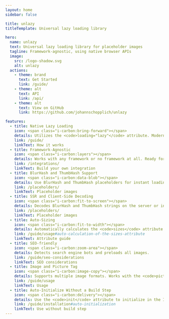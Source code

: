 ```yaml
---
layout: home
sidebar: false

title: unlazy
titleTemplate: Universal lazy loading library

hero:
  name: unlazy
  text: Universal lazy loading library for placeholder images
  tagline: Framework-agnostic, using native browser APIs
  image:
    src: /logo-shadow.svg
    alt: unlazy
  actions:
    - theme: brand
      text: Get Started
      link: /guide/
    - theme: alt
      text: API
      link: /api/
    - theme: alt
      text: View on GitHub
      link: https://github.com/johannschopplich/unlazy

features:
  - title: Native Lazy Loading
    icon: <span class="i-carbon:bring-forward"></span>
    details: Utilizes the <code>loading="lazy"</code> attribute. Modern browsers only.
    link: /guide/
    linkText: How it works
  - title: Framework-Agnostic
    icon: <span class="i-carbon:layers"></span>
    details: Works with any framework or no framework at all. Ready for Vue, React, Solid, Svelte and Nuxt.
    link: /integrations/
    linkText: Build your own integration
  - title: BlurHash and ThumbHash Support
    icon: <span class="i-carbon:data-blob"></span>
    details: Use BlurHash and ThumbHash placeholders for instant loading.
    link: /placeholders/
    linkText: Placeholder images
  - title: SSR and Client-Side Decoding
    icon: <span class="i-carbon:fit-to-screen"></span>
    details: Decodes BlurHash and ThumbHash strings on the server or in the browser.
    link: /placeholders/
    linkText: Placeholder images
  - title: Auto-Sizing
    icon: <span class="i-carbon:fit-to-width"></span>
    details: Automatically calculates the <code>sizes</code> attribute for optimal performance.
    link: /guide/usage#auto-calculation-of-the-sizes-attribute
    linkText: Attribute guide
  - title: SEO-friendly
    icon: <span class="i-carbon:zoom-area"></span>
    details: Detects search engine bots and preloads all images.
    link: /guide/seo-considerations
    linkText: SEO considerations
  - title: Image and Picture Tag
    icon: <span class="i-carbon:image-copy"></span>
    details: Supports multiple image formats. Works with the <code>picture</code> tag.
    link: /guide/usage
    linkText: Usage
  - title: Auto-Initialize Without a Build Step
    icon: <span class="i-carbon:delivery"></span>
    details: Use the <code>init</code> attribute to initialize in the IIFE build.
    link: /guide/installation#auto-initialization
    linkText: Use without build step
---
```

